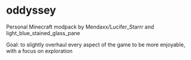 # oddyssey
Personal Minecraft modpack by Mendaxx/Lucifer_Starrr and light_blue_stained_glass_pane

Goal: to slightly overhaul every aspect of the game to be more enjoyable, with a focus on exploration
